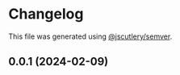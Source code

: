 # Changelog

This file was generated using [@jscutlery/semver](https://github.com/jscutlery/semver).

## 0.0.1 (2024-02-09)
